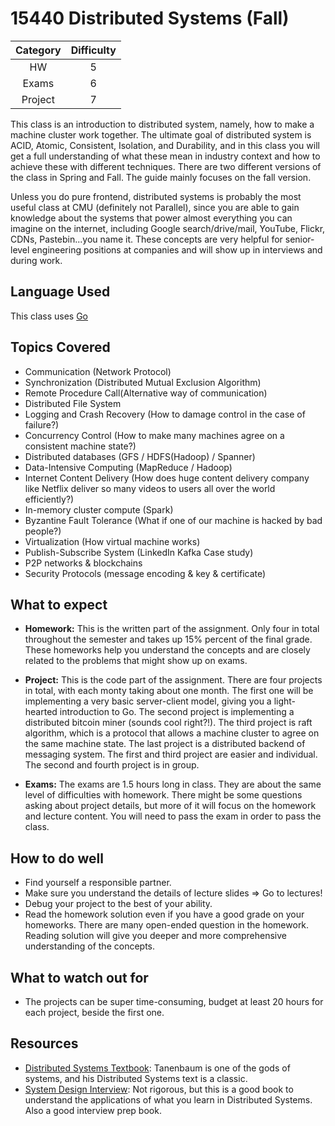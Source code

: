 # 15440 Distributed Systems (Fall)

| Category | Difficulty |
|:-:       | :-:        |
| HW       | 5          |
| Exams    | 6          |
| Project  | 7          |

This class is an introduction to distributed system, namely, how to make a machine cluster work together.
The ultimate goal of distributed system is ACID, Atomic, Consistent, Isolation, and Durability,
and in this class you will get a full understanding of what these mean in industry context and how
to achieve these with different techniques. There are two different versions of the class in Spring and Fall.
The guide mainly focuses on the fall version.

Unless you do pure frontend, distributed systems is probably the most useful class at CMU (definitely not Parallel), since you are able to gain knowledge about the systems that power almost everything you can imagine on the internet, including Google search/drive/mail, YouTube, Flickr, CDNs, Pastebin...you name it. These concepts are very helpful for senior-level engineering positions at companies and will show up in interviews and during work.

## Language Used

This class uses [Go](https://golang.org/)

## Topics Covered

- Communication (Network Protocol)
- Synchronization (Distributed Mutual Exclusion Algorithm)
- Remote Procedure Call(Alternative way of communication)
- Distributed File System
- Logging and Crash Recovery (How to damage control in the case of failure?)
- Concurrency Control (How to make many machines agree on a consistent machine state?)
- Distributed databases (GFS / HDFS(Hadoop) / Spanner)
- Data-Intensive Computing (MapReduce / Hadoop)
- Internet Content Delivery (How does huge content delivery company like Netflix deliver so many videos to users all over the world efficiently?)
- In-memory cluster compute (Spark)
- Byzantine Fault Tolerance (What if one of our machine is hacked by bad people?)
- Virtualization (How virtual machine works)
- Publish-Subscribe System (LinkedIn Kafka Case study)
- P2P networks & blockchains
- Security Protocols (message encoding & key & certificate)

## What to expect

- **Homework:** This is the written part of the assignment. Only four in total throughout the semester and takes up 15% percent of the final grade. These homeworks help you understand the concepts and are closely related to the problems that might show up on exams.

- **Project:** This is the code part of the assignment. There are four projects in total, with each monty taking about one month. The first one will be implementing a very basic server-client model, giving you a light-hearted introduction to Go. The second project is implementing a distributed bitcoin miner (sounds cool right?!). The third project is raft algorithm, which is a protocol that allows a machine cluster to agree on the same machine state. The last project is a distributed backend of messaging system. The first and third project are easier and individual. The second and fourth project is in group.

- **Exams:** The exams are 1.5 hours long in class. They are about the same level of difficulties with homework. There might be some questions asking about project details, but more of it will focus on the homework and lecture content. You will need to pass the exam in order to pass the class.

## How to do well

- Find yourself a responsible partner.
- Make sure you understand the details of lecture slides => Go to lectures!
- Debug your project to the best of your ability.
- Read the homework solution even if you have a good grade on your homeworks. There are many open-ended question in the homework. Reading solution will give you deeper and more comprehensive understanding of the concepts.

## What to watch out for

- The projects can be super time-consuming, budget at least 20 hours for each project, beside the first one.

## Resources

- [Distributed Systems Textbook](https://amzn.to/3y2VbgL): Tanenbaum is one of the gods of systems, and his Distributed Systems text is a classic.
- [System Design Interview](https://amzn.to/3y2CUjG): Not rigorous, but this is a good book to understand the applications of what you learn in Distributed Systems. Also a good interview prep book.